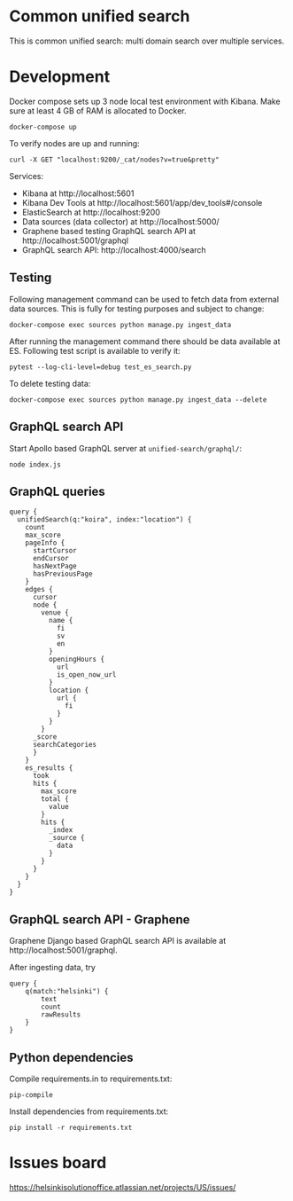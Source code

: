 # Common unified search

This is common unified search: multi domain search over multiple services.

# Development

Docker compose sets up 3 node local test environment with Kibana. Make sure at least 4 GB of RAM is allocated to Docker.

    docker-compose up

To verify nodes are up and running:

    curl -X GET "localhost:9200/_cat/nodes?v=true&pretty"

Services:

- Kibana at http://localhost:5601
- Kibana Dev Tools at http://localhost:5601/app/dev_tools#/console
- ElasticSearch at http://localhost:9200
- Data sources (data collector) at http://localhost:5000/
- Graphene based testing GraphQL search API at http://localhost:5001/graphql
- GraphQL search API: http://localhost:4000/search

## Testing

Following management command can be used to fetch data from external data sources.
This is fully for testing purposes and subject to change:

    docker-compose exec sources python manage.py ingest_data

After running the management command there should be data available at ES.
Following test script is available to verify it:

    pytest --log-cli-level=debug test_es_search.py

To delete testing data:

    docker-compose exec sources python manage.py ingest_data --delete


## GraphQL search API

Start Apollo based GraphQL server at `unified-search/graphql/`:

    node index.js

## GraphQL queries

    query {
      unifiedSearch(q:"koira", index:"location") {
        count
        max_score
        pageInfo {
          startCursor
          endCursor
          hasNextPage
          hasPreviousPage
        }
        edges {
          cursor
          node {
            venue {
              name {
                fi
                sv
                en
              }
              openingHours {
                url
                is_open_now_url
              }
              location {
                url {
                  fi
                }
              }
            }
          _score
          searchCategories
          }
        }
        es_results {
          took
          hits {
            max_score
            total {
              value
            }
            hits {
              _index
              _source {
                data
              }
            }
          }
        }
      }
    }


## GraphQL search API - Graphene

Graphene Django based GraphQL search API is available at http://localhost:5001/graphql.

After ingesting data, try

    query {
        q(match:"helsinki") {
            text
            count
            rawResults
        }
    }

## Python dependencies

Compile requirements.in to requirements.txt:

    pip-compile

Install dependencies from requirements.txt:

    pip install -r requirements.txt

# Issues board

https://helsinkisolutionoffice.atlassian.net/projects/US/issues/